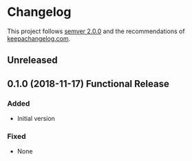 # Changelog

This project follows [semver 2.0.0](http://semver.org/spec/v2.0.0.html) and the
recommendations of [keepachangelog.com](http://keepachangelog.com/).

## Unreleased

## 0.1.0 (2018-11-17)  Functional Release


### Added

- Initial version

### Fixed

- None

